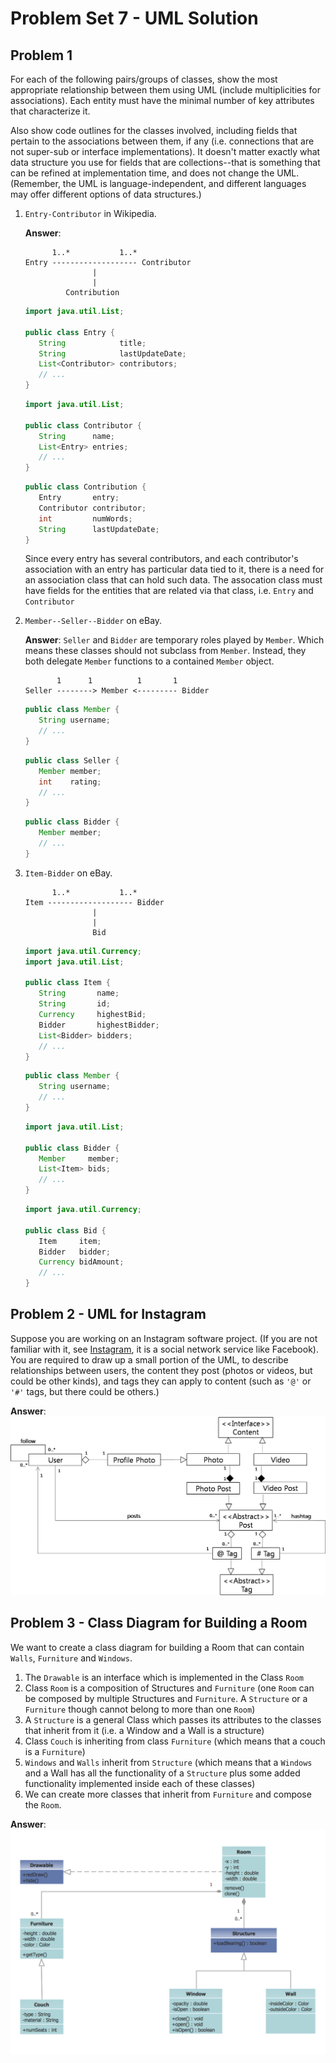 # Problem Set 7 - UML Solution

## Problem 1

For each of the following pairs/groups of classes, show the most appropriate relationship between them using UML (include multiplicities for associations). Each entity must have the minimal number of key attributes that characterize it.

Also show code outlines for the classes involved, including fields that pertain to the associations between them, if any (i.e. connections that are not super-sub or interface implementations). It doesn't matter exactly what data structure you use for fields that are collections--that is something that can be refined at implementation time, and does not change the UML. (Remember, the UML is language-independent, and different languages may offer different options of data structures.)

1. `Entry-Contributor` in Wikipedia.

   **Answer**:

   ```
         1..*           1..*
   Entry ------------------- Contributor
                  |
                  |
            Contribution
   ```

   ```java
   import java.util.List;

   public class Entry {
      String            title;
      String            lastUpdateDate;
      List<Contributor> contributors;
      // ...
   }
   ```

   ```java
   import java.util.List;

   public class Contributor {
      String      name;
      List<Entry> entries;
      // ...
   }
   ```

   ```java
   public class Contribution {
      Entry       entry;
      Contributor contributor;
      int         numWords;
      String      lastUpdateDate;
   }
   ```

   Since every entry has several contributors, and each contributor's association with an entry has particular data tied to it, there is a need for an association class that can hold such data. The assocation class must have fields for the entities that are related via that class, i.e. `Entry` and `Contributor`

2. `Member--Seller--Bidder` on eBay.

   **Answer**: `Seller` and `Bidder` are temporary roles played by `Member`. Which means these classes should not subclass from `Member`. Instead, they both delegate `Member` functions to a contained `Member` object.

   ```
          1      1          1       1
   Seller --------> Member <--------- Bidder
   ```

   ```java
   public class Member {
      String username;
      // ...
   }
   ```

   ```java
   public class Seller {
      Member member;
      int    rating;
      // ...
   }
   ```

   ```java
   public class Bidder {
      Member member;
      // ...
   }
   ```

3. `Item-Bidder` on eBay.

   ```
         1..*           1..*
   Item ------------------- Bidder
                  |
                  |
                  Bid
   ```

   ```java
   import java.util.Currency;
   import java.util.List;

   public class Item {
      String       name;
      String       id;
      Currency     highestBid;
      Bidder       highestBidder;
      List<Bidder> bidders;
      // ...
   }
   ```

   ```java
   public class Member {
      String username;
      // ...
   }
   ```

   ```java
   import java.util.List;

   public class Bidder {
      Member     member;
      List<Item> bids;
      // ...
   }
   ```

   ```java
   import java.util.Currency;

   public class Bid {
      Item     item;
      Bidder   bidder;
      Currency bidAmount;
      // ...
   }
   ```

## Problem 2 - UML for Instagram

Suppose you are working on an Instagram software project. (If you are not familiar with it, see [Instagram](https://www.instagram.com), it is a social network service like Facebook). You are required to draw up a small portion of the UML, to describe relationships between users, the content they post (photos or videos, but could be other kinds), and tags they can apply to content (such as `'@'` or `'#'` tags, but there could be others.)

**Answer**:
![Instagram UML](img/instagram_UML.png)

## Problem 3 - Class Diagram for Building a Room

We want to create a class diagram for building a Room that can contain `Walls`, `Furniture` and `Windows`.

1. The `Drawable` is an interface which is implemented in the Class `Room`
2. Class `Room` is a composition of Structures and `Furniture` (one `Room` can be composed by multiple Structures and `Furniture`. A `Structure` or a `Furniture` though cannot belong to more than one `Room`)
3. A `Structure` is a general Class which passes its attributes to the classes that inherit from it (i.e. a Window and a Wall is a structure)
4. Class `Couch` is inheriting from class `Furniture` (which means that a couch is a `Furniture`)
5. `Windows` and `Walls` inherit from `Structure` (which means that a `Windows` and a Wall has all the functionality of a `Structure` plus some added functionality implemented inside each of these classes)
6. We can create more classes that inherit from `Furniture` and compose the `Room`.

**Answer**:
![Room UML](img/room_UML.png)
